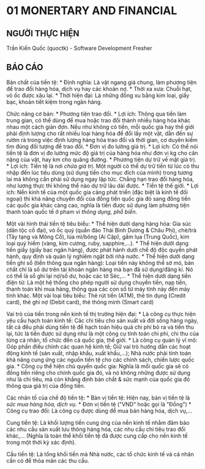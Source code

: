 # 01 MONERTARY AND FINANCIAL

## NGƯỜI THỰC HIỆN

Trần Kiến Quốc (quoctk) - Software Development Fresher

## BÁO CÁO

Bản chất của tiền tệ: 
    * Định nghĩa: Là vật ngang giá chung, làm phương tiện để trao đổi hàng hóa, dịch vụ hay các khoản nợ.
    * Thời xa xưa: Chuỗi hạt, vỏ ốc được xâu lại.
    * Thời hiện đại: Là những đồng xu bằng kim loại, giấy bạc, khoản tiết kiệm trong ngân hàng.

Chức năng cơ bản:
    * Phương tiện trao đổi.
        * Lợi ích: Thông qua tiền làm trung gian, có thể dùng để mua hoặc trao đổi thành nhiều hàng hóa khác nhau một cách giản đơn. Nếu như không có tiền, mỗi quốc gia hay thế giới phải định lượng cho rất nhiều loại hàng hóa để đổi lấy một vật, dẫn đến sự rườm rà trong việc định lượng hàng hóa trao đổi và thời gian, cơ duyên kiếm tìm đúng đối tượng để trao đổi.
    * Đơn vị đo lường giá trị.
        * Lợi ích: Có thể nói tiền tệ là đơn vị đo lường mức độ giá trị của hàng hóa như đơn vị kg cho cân nặng của vật, hay km cho quãng đường.
    * Phương tiện dự trữ về mặt giá trị.
        * Lợi ích: Tiền tệ là nơi *chứa giá trị*. Một người có thể dự trữ tiền từ lúc có thu nhập đến lúc tiêu dùng (sử dụng tiền cho mục đích của mình) trong tương lai mà không cần phải sử dụng ngay lập tức. Chẳng hạn trao đổi hàng hóa, như lương thực thì không thể nào dự trữ lâu dài được.
    * Tiền tệ thế giới.
        * Lợi ích: Nền kinh tế của một quốc gia càng phát triển (đặc biệt là kinh tế đối ngoại) thì khả năng chuyển đổi của đồng tiền quốc gia đó sang đồng tiền các quốc gia khác càng cao, nghĩa là tiền được sử dụng làm phương tiện thanh toán quốc tế ở pham vi *thông dụng, phổ biến*.

Một vài hình thái tiền tệ tiêu biểu:
    * Thể hiện dưới dạng hàng hóa: Gia súc (dân tộc cổ đại), vỏ ốc quý (quần đảo Thái Bình Dương & Châu Phi), chè/trà (Tây tạng và Mông Cổ), lúa mì/bông (Ai Cập), gấm lụa (Trung Quốc), kim loại quý hiếm (vàng, kim cương, ruby, sapphire,...).
    * Thể hiện dưới dạng tiền giấy (giấy bạc ngân hàng), được phát hành dưới chế độ độc quyền phát hành, quy định và quản lý nghiêm ngặt bởi nhà nước.
    * Thể hiện dưới dạng tiền ghi sổ (tiền thông qua ngân hàng): Loại tiền này không thể sờ mó, bản chất chỉ là số dư trên tài khoản ngân hàng mà bạn đã sử dụng/đăng kí. Nó có thể là sổ ghi lại nợ/số dư, hoặc các tờ Séc,...
    * Thể hiện dưới dạng tiền điện tử: Là một hệ thống cho phép người sử dụng chuyển tiền, nạp tiền, thanh toán khi mua hàng, thông qua các con số từ máy tính này đến máy tính khác. Một vài loại tiêu biểu: Thẻ rút tiền (ATM), thẻ tín dụng (Credit card), thẻ ghi nợ (Debit card), thẻ thông minh (Smart card)

Vai trò của tiền trong nền kinh tế thị trường hiện đại:
    * Là công cụ thực hiện yêu cầu hạch toán kinh tế: Các chi tiêu cho sản xuất và đời sống hàng ngày, tất cả đều phải dùng tiền tệ để hạch toán hiệu quả chi phí bỏ ra và tiền thu lại, tức là tiền được sử dụng như là một công cụ tính toán chi phí, chi thu của từng cá nhân, tổ chức đến cả quốc gia, thế giới.
    * Là công cụ quản lý vĩ mô: Góp phần điều chỉnh các quan hệ kinh tế; Giữ vai trò hướng dẫn các hoạt động kinh tế (sản xuất, nhập khẩu, xuất khẩu,...); Nhà nước phải tính toán khả năng cung ứng các nguồn tiền tệ cho các chính sách, chiến lược quốc gia.
    * Công cụ thể hiện chủ quyền quốc gia: Nghĩa là mỗi quốc gia sẽ có đồng tiền riêng cho chính quốc gia đó, và nó không những được sử dụng như là chi tiêu, mà còn khẳng định bản chất & sức mạnh của quốc gia đó thông qua giá trị của đồng tiền.

Các nhân tố của chế độ tiền tệ:
    * Bản vị tiền tệ: Hiện nay, bản vị tiền tệ là *sức mua hàng hóa, dịch vụ*.
    * Đơn vị tiền tệ ("VND" hoặc gọi là "Đồng")
    * Công cụ trao đổi: Là công cụ được dùng để mua bán hàng hóa, dịch vụ,...

Cung tiền tệ: Là khối lượng tiền cung ứng của nền kinh tế nhằm đảm bảo các nhu cầu sản xuất lưu thông hàng hóa, các nhu cầu chi tiêu trao đổi khác,... (Nghĩa là toàn thể khối tiền tệ đã được cung cấp cho nền kinh tế trong một thời kỳ xác định).

Cầu tiền tệ: Là tổng khối tiền mà Nhà nước, các tổ chức kinh tế và cá nhân cần có để thỏa mãn các thu cầu.


